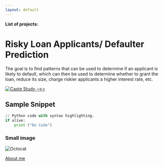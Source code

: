 ```yaml
---
layout: default
---
```


**List of projects:**

# Risky Loan Applicants/ Defaulter Prediction

The goal is to find patterns that can be used to determine if an applicant is likely to default, which can then be used to determine whether to grant the loan, reduce its size, charge riskier applicants a higher interest rate, etc.

[![Caste Study -->> ](https://img.shields.io/badge/GitHub-View_on_GitHub-blue?logo=GitHub)](https://github.com/rgurum/Lending-Club-Case-Study)

## Sample Snippet

```python
// Python code with syntax highlighting.
if alive:
	print ("Do Code")
```

### Small image

![Octocat](https://github.githubassets.com/images/icons/emoji/octocat.png)


[About me](./another-page.html)
